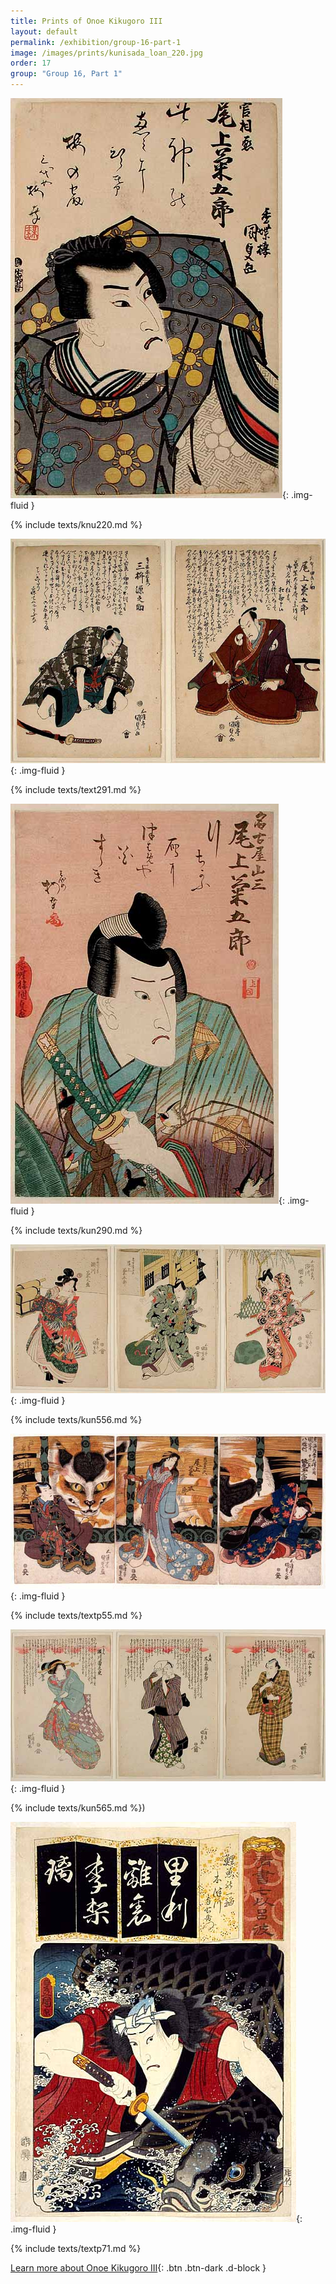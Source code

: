 ```yaml
---
title: Prints of Onoe Kikugoro III
layout: default
permalink: /exhibition/group-16-part-1
image: /images/prints/kunisada_loan_220.jpg
order: 17
group: "Group 16, Part 1"
---
```

![Kunisada Image](/images/prints/kunisada_loan_220.jpg){: .img-fluid }

{% include texts/knu220.md %}

![Kunisada Image](/images/prints/kunisada_loan_291.jpg){: .img-fluid }

{% include texts/text291.md %}

![Kunisada Image](/images/prints/kunisada_loan_290.jpg){: .img-fluid }

{% include texts/kun290.md %}

![Kunisada Image](/images/prints/kunisada_loan_556.jpg){: .img-fluid }

{% include texts/kun556.md %}

![Kunisada Image](/images/prints/p.55-1999.jpg){: .img-fluid }

{% include texts/textp55.md %}

![Kunisada Image](/images/prints/kunisada_loan_565.jpg){: .img-fluid }

{% include texts/kun565.md %})

![Kunisada Image](/images/prints/p.71-1999.jpg){: .img-fluid }

{% include texts/textp71.md %}

[Learn more about Onoe Kikugoro III](/theme/onoe-kikugoro-iii){: .btn .btn-dark .d-block }

